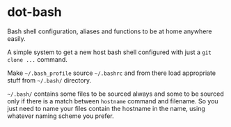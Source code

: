 # dot-bash
Bash shell configuration, aliases and functions to be at home anywhere easily.

A simple system to get a new host bash shell configured with just a `git clone ...` command.

Make `~/.bash_profile` source `~/.bashrc` and from there load appropriate stuff from `~/.bash/` directory.

`~/.bash/` contains some files to be sourced always and some to be sourced only if there is a match between `hostname` command and filename. So you just need to name your files contain the hostname in the name, using whatever naming scheme you prefer.
